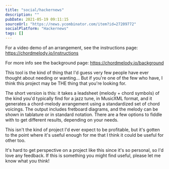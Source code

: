 ```yaml
---
title: "social/hackernews"
description: ""
pubDate: 2021-05-19 09:11:15
sourceUrl: "https://news.ycombinator.com/item?id=27209772"
socialPlatform: "Hackernews"
tags: []
---
```


For a video demo of an arrangement, see the instructions page: <a href="https:&#x2F;&#x2F;chordmelody.io&#x2F;instructions" rel="nofollow">https:&#x2F;&#x2F;chordmelody.io&#x2F;instructions</a><p>For more info see the background page: <a href="https:&#x2F;&#x2F;chordmelody.io&#x2F;background" rel="nofollow">https:&#x2F;&#x2F;chordmelody.io&#x2F;background</a><p>This tool is the kind of thing that I&#x27;d guess very few people have ever thought about needing or wanting... But if you&#x27;re one of the few who have, I think this project may be THE thing that you&#x27;re looking for.<p>The short version is this: it takes a leadsheet (melody + chord symbols) of the kind you&#x27;d typically find for a jazz tune, in MusicXML format, and it generates a chord-melody arrangement using a standardized set of chord voicings. The output includes fretboard diagrams, and the melody can be shown in tablature or in standard notation. There are a few options to fiddle with to get different results, depending on your needs.<p>This isn&#x27;t the kind of project I&#x27;d ever expect to be profitable, but it&#x27;s gotten to the point where it&#x27;s useful enough for me that I think it could be useful for other too.<p>It&#x27;s hard to get perspective on a project like this since it&#x27;s so personal, so I&#x27;d love any feedback. If this is something you might find useful, please let me know what you think!
